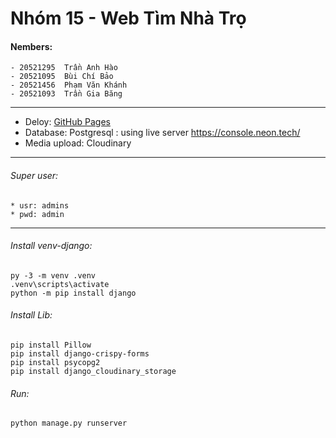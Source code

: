 # Nhóm 15 - Web Tìm Nhà Trọ 
#### Nembers: 
    - 20521295	Trần Anh Hào  
    - 20521095	Bùi Chí Bảo 
    - 20521456	Phạm Văn Khánh 
    - 20521093	Trần Gia Băng 
-------------------------------------------------
- Deloy:  [GitHub Pages](https://pages.github.com/)
- Database: Postgresql : using live server https://console.neon.tech/ 
- Media upload: Cloudinary
----------------------------------------------- 
###### Super user:  
    * usr: admins 
    * pwd: admin 
------------------- 
###### Install venv-django:  
```
py -3 -m venv .venv  
.venv\scripts\activate 
python -m pip install django 
```

###### Install Lib: 
```
pip install Pillow 
pip install django-crispy-forms 
pip install psycopg2 
pip install django_cloudinary_storage 
```
###### Run:
```
python manage.py runserver
```